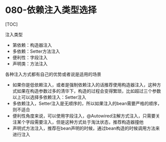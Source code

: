 # 080-依赖注入类型选择

[TOC]

注入类型

- 第依赖：构造器注入
- 多依赖：Setter方法注入
- 便利性：字段注入
- 声明类：方法注入

各种注入方式都有自己的优势或者说是适用的场景

- 如果你是低依赖注入，或者是强制依赖注入的话推荐使用构造器注入，这种方式如果在构造参数过多的清华下，构造的过程会变得繁琐，比如超过三个参数以上可以选择多依赖注入：Setter注入
- 多依赖注入，Setter注入是无顺序的，所以如果注入的bean需要严格的顺序，则不适合
- 便利性角度来说，可以使用字段注入，@Autowired注解方式注入，只需要关注某个字段需要注入，但是这种方式处于淘汰状态，推荐构造器撞他
- 声明式方法注入，推荐在bean声明的时候，通过bean构造的时候调用方法来进行注入

